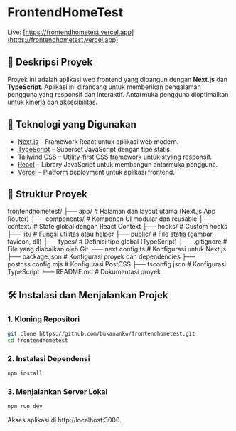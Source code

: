 # FrontendHomeTest

Live: [https://frontendhometest.vercel.app](https://frontendhometest.vercel.app)

## 📘 Deskripsi Proyek

Proyek ini adalah aplikasi web frontend yang dibangun dengan **Next.js** dan **TypeScript**. Aplikasi ini dirancang untuk memberikan pengalaman pengguna yang responsif dan interaktif. Antarmuka pengguna dioptimalkan untuk kinerja dan aksesibilitas.

## 🚀 Teknologi yang Digunakan

- [Next.js](https://nextjs.org/) – Framework React untuk aplikasi web modern.
- [TypeScript](https://www.typescriptlang.org/) – Superset JavaScript dengan tipe statis.
- [Tailwind CSS](https://tailwindcss.com/) – Utility-first CSS framework untuk styling responsif.
- [React](https://reactjs.org/) – Library JavaScript untuk membangun antarmuka pengguna.
- [Vercel](https://vercel.com/) – Platform deployment untuk aplikasi frontend.

## 📁 Struktur Proyek
frontendhometest/
├── app/                # Halaman dan layout utama (Next.js App Router)
├── components/         # Komponen UI modular dan reusable
├── context/            # State global dengan React Context
├── hooks/              # Custom hooks
├── lib/                # Fungsi utilitas atau helper
├── public/             # File statis (gambar, favicon, dll)
├── types/              # Definisi tipe global (TypeScript)
├── .gitignore          # File yang diabaikan oleh Git
├── next.config.ts      # Konfigurasi untuk Next.js
├── package.json        # Konfigurasi proyek dan dependencies
├── postcss.config.mjs  # Konfigurasi PostCSS
├── tsconfig.json       # Konfigurasi TypeScript
└── README.md           # Dokumentasi proyek


## 🛠️ Instalasi dan Menjalankan Projek

### 1. Kloning Repositori

```bash
git clone https://github.com/bukananko/frontendhometest.git
cd frontendhometest
```

### 2. Instalasi Dependensi
```bash
npm install
```

### 3. Menjalankan Server Lokal
```bash
npm run dev
```

Akses aplikasi di http://localhost:3000.
